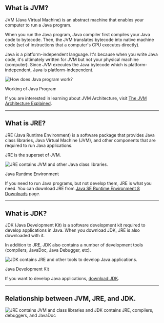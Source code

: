 ## What is JVM?

JVM (Java Virtual Machine) is an abstract machine that enables your computer to run a Java program.

When you run the Java program, Java compiler first compiles your Java code to bytecode. Then, the JVM translates bytecode into native machine code (set of instructions that a computer's CPU executes directly).

Java is a platform-independent language. It's because when you write Java code, it's ultimately written for JVM but not your physical machine (computer). Since JVM ​executes the Java bytecode which is platform-independent, Java is platform-independent.

![How does Java program work?](https://cdn.programiz.com/sites/tutorial2program/files/how-java-program-runs.jpg "Working of Java Program")

Working of Java Program

If you are interested in learning about JVM Architecture, visit [The JVM Architecture Explained](https://dzone.com/articles/jvm-architecture-explained).

---

## What is JRE?

JRE (Java Runtime Environment) is a software package that provides Java class libraries, Java Virtual Machine (JVM), and other components that are required to run Java applications.

JRE is the superset of JVM.

![JRE contains JVM and other Java class libraries.](https://cdn.programiz.com/sites/tutorial2program/files/java-realtime-enviornment_0.jpg "Java Runtime Environment")

Java Runtime Environment

If you need to run Java programs, but not develop them, JRE is what you need. You can download JRE from [Java SE Runtime Environment 8 Downloads](http://www.oracle.com/technetwork/java/javase/downloads/jre8-downloads-2133155.html) page.

---

## What is JDK?

JDK (Java Development Kit) is a software development kit required to develop applications in Java. When you download JDK, JRE is also downloaded with it.

In addition to JRE, JDK also contains a number of development tools (compilers, JavaDoc, Java Debugger, etc).

![JDK contains JRE and other tools to develop Java applications.](https://cdn.programiz.com/sites/tutorial2program/files/java-development-kit.jpg "Java development kit")

Java Development Kit

If you want to develop Java applications, [download JDK](http://www.oracle.com/technetwork/java/javase/downloads/index-jsp-138363.html).

---

## Relationship between JVM, JRE, and JDK.

![JRE contains JVM and class libraries and JDK contains JRE, compilers, debuggers, and JavaDoc](https://cdn.programiz.com/sites/tutorial2program/files/jdk-jre-jvm.jpg "Relationship between JVM, JRE, and JDK")
